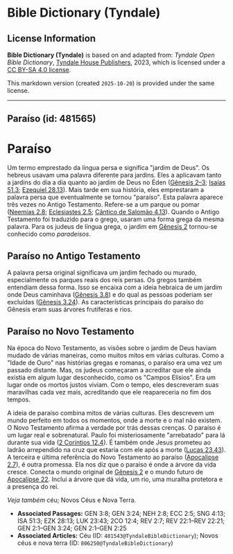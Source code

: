 # Bible Dictionary (Tyndale)

## License Information

**Bible Dictionary (Tyndale)** is based on and adapted from: _Tyndale Open Bible Dictionary_, [Tyndale House Publishers](https://tyndaleopenresources.com/), 2023, which is licensed under a [CC BY-SA 4.0 license](https://creativecommons.org/licenses/by-sa/4.0/legalcode.en).

This markdown version (created `2025-10-20`) is provided under the same license.



--------------------------------

## Paraíso (id: 481565)

Paraíso
=======

Um termo emprestado da língua persa e significa "jardim de Deus". Os hebreus usavam uma palavra diferente para jardins. Eles a aplicavam tanto a jardins do dia a dia quanto ao jardim de Deus no Éden ([Gênesis 2–3](https://ref.ly/Gen2:1-Gen3:24); [Isaías 51\.3](https://ref.ly/Isa51:3); [Ezequiel 28\.13](https://ref.ly/Ezek28:13)). Mais tarde em sua história, eles emprestaram a palavra persa que eventualmente se tornou "paraíso". Esta palavra aparece três vezes no Antigo Testamento. Refere\-se a um parque ou pomar ([Neemias 2\.8](https://ref.ly/Neh2:8); [Eclesiastes 2\.5](https://ref.ly/Eccl2:5); [Cântico de Salomão 4\.13](https://ref.ly/Song4:13)). Quando o Antigo Testamento foi traduzido para o grego, usaram uma forma grega da mesma palavra. Para os judeus de língua grega, o jardim em [Gênesis 2](https://ref.ly/Gen2:1-Gen2:25) tornou\-se conhecido como *paradeisos*.

Paraíso no Antigo Testamento
----------------------------

A palavra persa original significava um jardim fechado ou murado, especialmente os parques reais dos reis persas. Os gregos também entendiam dessa forma. Isso se encaixa com a ideia hebraica de um jardim onde Deus caminhava ([Gênesis 3\.8](https://ref.ly/Gen3:8)) e do qual as pessoas poderiam ser excluídas ([Gênesis 3\.24](https://ref.ly/Gen3:24)). As características principais do paraíso do Gênesis eram suas árvores frutíferas e rios.

Paraíso no Novo Testamento
--------------------------

Na época do Novo Testamento, as visões sobre o jardim de Deus haviam mudado de várias maneiras, como muitos mitos em várias culturas. Como a "Idade de Ouro" nas histórias gregas e romanas, o paraíso era uma vez um passado distante. Mas, os judeus começaram a acreditar que ele ainda existia em algum lugar desconhecido, como os "Campos Elísios". Era um lugar onde os mortos justos viviam. Com o tempo, eles descreveram suas maravilhas cada vez mais, acreditando que ele reapareceria no fim dos tempos.

A ideia de paraíso combina mitos de várias culturas. Eles descrevem um mundo perfeito em todos os momentos, onde a morte e o mal não existem. O Novo Testamento afirma a verdade por trás dessas crenças. O paraíso é um lugar real e sobrenatural. Paulo foi misteriosamente "arrebatado" para lá durante sua vida ([2 Coríntios 12\.4](https://ref.ly/2Cor12:4)). É também onde Jesus prometeu ao ladrão arrependido na cruz que estaria com ele após a morte ([Lucas 23\.43](https://ref.ly/Luke23:43)). A terceira e última referência do Novo Testamento ao paraíso ([Apocalipse 2\.7](https://ref.ly/Rev2:7)), é outra promessa. Ela nos diz que o paraíso é onde a árvore da vida cresce. Conecta o mundo original de [Gênesis 2](https://ref.ly/Gen2:1-Gen2:25) e o mundo futuro de [Apocalipse 22](https://ref.ly/Rev22:1-Rev22:21). Inclui a árvore que dá vida, um rio, uma muralha protetora e a presença do rei.

*Veja também* céu; Novos Céus e Nova Terra.

* **Associated Passages:** GEN 3:8; GEN 3:24; NEH 2:8; ECC 2:5; SNG 4:13; ISA 51:3; EZK 28:13; LUK 23:43; 2CO 12:4; REV 2:7; REV 22:1–REV 22:21; GEN 2:1–GEN 3:24; GEN 2:1–GEN 2:25
* **Associated Articles:** Céu (ID: `481543@TyndaleBibleDictionary`); Novos céus e nova terra (ID: `806250@TyndaleBibleDictionary`)

